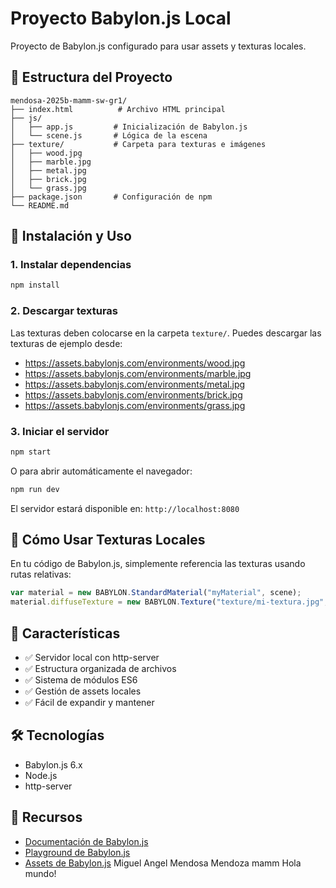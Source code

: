 # Proyecto Babylon.js Local

Proyecto de Babylon.js configurado para usar assets y texturas locales.

## 📁 Estructura del Proyecto

```
mendosa-2025b-mamm-sw-gr1/
├── index.html          # Archivo HTML principal
├── js/
│   ├── app.js         # Inicialización de Babylon.js
│   └── scene.js       # Lógica de la escena
├── texture/           # Carpeta para texturas e imágenes
│   ├── wood.jpg
│   ├── marble.jpg
│   ├── metal.jpg
│   ├── brick.jpg
│   └── grass.jpg
├── package.json       # Configuración de npm
└── README.md
```

## 🚀 Instalación y Uso

### 1. Instalar dependencias

```bash
npm install
```

### 2. Descargar texturas

Las texturas deben colocarse en la carpeta `texture/`. Puedes descargar las texturas de ejemplo desde:
- https://assets.babylonjs.com/environments/wood.jpg
- https://assets.babylonjs.com/environments/marble.jpg
- https://assets.babylonjs.com/environments/metal.jpg
- https://assets.babylonjs.com/environments/brick.jpg
- https://assets.babylonjs.com/environments/grass.jpg

### 3. Iniciar el servidor

```bash
npm start
```

O para abrir automáticamente el navegador:

```bash
npm run dev
```

El servidor estará disponible en: `http://localhost:8080`

## 🎨 Cómo Usar Texturas Locales

En tu código de Babylon.js, simplemente referencia las texturas usando rutas relativas:

```javascript
var material = new BABYLON.StandardMaterial("myMaterial", scene);
material.diffuseTexture = new BABYLON.Texture("texture/mi-textura.jpg", scene);
```

## 📝 Características

- ✅ Servidor local con http-server
- ✅ Estructura organizada de archivos
- ✅ Sistema de módulos ES6
- ✅ Gestión de assets locales
- ✅ Fácil de expandir y mantener

## 🛠️ Tecnologías

- Babylon.js 6.x
- Node.js
- http-server

## 📖 Recursos

- [Documentación de Babylon.js](https://doc.babylonjs.com/)
- [Playground de Babylon.js](https://playground.babylonjs.com/)
- [Assets de Babylon.js](https://assets.babylonjs.com/)
Miguel Angel Mendosa Mendoza mamm
Hola mundo!
